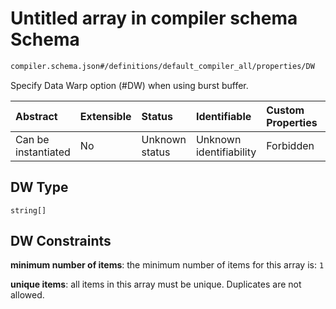 # Untitled array in compiler schema Schema

```txt
compiler.schema.json#/definitions/default_compiler_all/properties/DW
```

Specify Data Warp option (#DW) when using burst buffer.

| Abstract            | Extensible | Status         | Identifiable            | Custom Properties | Additional Properties | Access Restrictions | Defined In                                                                   |
| :------------------ | :--------- | :------------- | :---------------------- | :---------------- | :-------------------- | :------------------ | :--------------------------------------------------------------------------- |
| Can be instantiated | No         | Unknown status | Unknown identifiability | Forbidden         | Allowed               | none                | [compiler.schema.json\*](../out/compiler.schema.json "open original schema") |

## DW Type

`string[]`

## DW Constraints

**minimum number of items**: the minimum number of items for this array is: `1`

**unique items**: all items in this array must be unique. Duplicates are not allowed.
